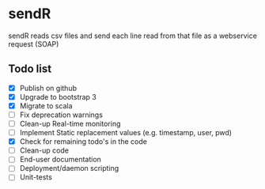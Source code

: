 sendR
=====

sendR reads csv files and send each line read from that file as a webservice request (SOAP)

Todo list
---------
- [X] Publish on github
- [X] Upgrade to bootstrap 3
- [X] Migrate to scala
- [ ] Fix deprecation warnings
- [ ] Clean-up Real-time monitoring
- [ ] Implement Static replacement values (e.g. timestamp, user, pwd)
- [X] Check for remaining todo's in the code
- [ ] Clean-up code
- [ ] End-user documentation
- [ ] Deployment/daemon scripting
- [ ] Unit-tests
